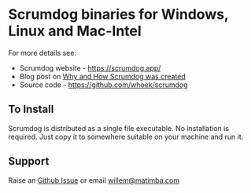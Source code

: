 # Scrumdog binaries for Windows, Linux and Mac-Intel

For more details see:

- Scrumdog website - https://scrumdog.app/  
- Blog post on [Why and How Scrumdog was created](https://whoek.com/b/jira-to-sqlite-with-scrumdog)
- Source  code - https://github.com/whoek/scrumdog

## To Install

Scrumdog is distributed as a single file executable. No installation is required. Just copy it to somewhere suitable on your machine and run it. 

## Support 

Raise an [Github Issue](https://github.com/whoek/scrumdog-binaries/issues/new)  or email willem@matimba.com


